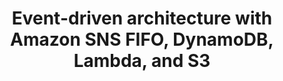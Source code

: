 ---
title: "Event-driven architecture with Amazon SNS FIFO, DynamoDB, Lambda, and S3"
description: "Event-driven architecture demonstrating a recruiting agency application deployed using Serverless Application Model on LocalStack"
hide_feedback: true
hide_readingtime: true
type: applications
tags:
- serverless
- event-driven-architecture
---